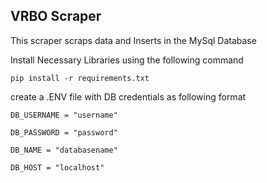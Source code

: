## VRBO Scraper
This scraper scraps data and Inserts in the MySql Database

Install Necessary Libraries using the following command

`pip install -r requirements.txt`

create a .ENV file with DB credentials as following format

`DB_USERNAME = "username"`

`DB_PASSWORD = "password"`

`DB_NAME = "databasename"`

`DB_HOST = "localhost"`